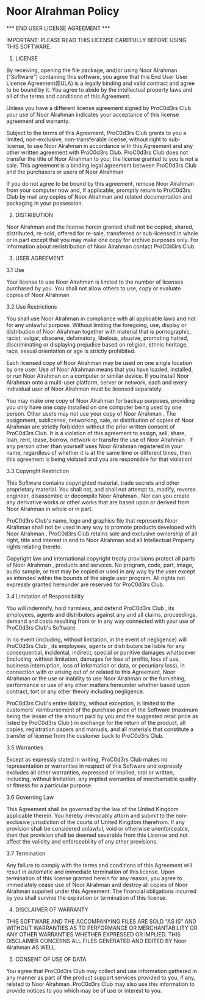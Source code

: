 # Noor Alrahman Policy



*** END USER LICENSE AGREEMENT ***

IMPORTANT: PLEASE READ THIS LICENSE CAREFULLY BEFORE USING THIS SOFTWARE.

1. LICENSE

By receiving, opening the file package, and/or using Noor Alrahman ("Software") containing this software, you agree that this End User User License Agreement(EULA) is a legally binding and valid contract and agree to be bound by it. You agree to abide by the intellectual property laws and all of the terms and conditions of this Agreement.

Unless you have a different license agreement signed by ProC0d3rs Club your use of Noor Alrahman  indicates your acceptance of this license agreement and warranty.

Subject to the terms of this Agreement, ProC0d3rs Club grants to you a limited, non-exclusive, non-transferable license, without right to sub-license, to use Noor Alrahman in accordance with this Agreement and any other written agreement with ProC0d3rs Club. ProC0d3rs Club does not transfer the title of Noor Alrahman to you; the license granted to you is not a sale. This agreement is a binding legal agreement between ProC0d3rs Club and the purchasers or users of Noor Alrahman 

If you do not agree to be bound by this agreement, remove Noor Alrahman  from your computer now and, if applicable, promptly return to ProC0d3rs Club by mail any copies of Noor Alrahman and related documentation and packaging in your possession.

2. DISTRIBUTION

Noor Alrahman and the license herein granted shall not be copied, shared, distributed, re-sold, offered for re-sale, transferred or sub-licensed in whole or in part except that you may make one copy for archive purposes only. For information about redistribution of Noor Alrahman contact ProC0d3rs Club.

3. USER AGREEMENT

3.1 Use

Your license to use Noor Alrahman  is limited to the number of licenses purchased by you. You shall not allow others to use, copy or evaluate copies of Noor Alrahman 

3.2 Use Restrictions

You shall use Noor Alrahman  in compliance with all applicable laws and not for any unlawful purpose. Without limiting the foregoing, use, display or distribution of Noor Alrahman together with material that is pornographic, racist, vulgar, obscene, defamatory, libelous, abusive, promoting hatred, discriminating or displaying prejudice based on religion, ethnic heritage, race, sexual orientation or age is strictly prohibited.	

Each licensed copy of Noor Alrahman  may be used on one single location by one user. Use of Noor Alrahman  means that you have loaded, installed, or run Noor Alrahman  on a computer or similar device. If you install Noor Alrahman  onto a multi-user platform, server or network, each and every individual user of Noor Alrahman must be licensed separately.

You may make one copy of Noor Alrahman  for backup purposes, providing you only have one copy installed on one computer being used by one person. Other users may not use your copy of Noor Alrahman  . The assignment, sublicense, networking, sale, or distribution of copies of Noor Alrahman  are strictly forbidden without the prior written consent of ProC0d3rs Club. It is a violation of this agreement to assign, sell, share, loan, rent, lease, borrow, network or transfer the use of Noor Alrahman . If any person other than yourself uses Noor Alrahman  registered in your name, regardless of whether it is at the same time or different times, then this agreement is being violated and you are responsible for that violation!

3.3 Copyright Restriction

This Software contains copyrighted material, trade secrets and other proprietary material. You shall not, and shall not attempt to, modify, reverse engineer, disassemble or decompile Noor Alrahman . Nor can you create any derivative works or other works that are based upon or derived from Noor Alrahman  in whole or in part.

ProC0d3rs Club's name, logo and graphics file that represents Noor Alrahman  shall not be used in any way to promote products developed with Noor Alrahman  . ProC0d3rs Club retains sole and exclusive ownership of all right, title and interest in and to Noor Alrahman  and all Intellectual Property rights relating thereto.

Copyright law and international copyright treaty provisions protect all parts of Noor Alrahman , products and services. No program, code, part, image, audio sample, or text may be copied or used in any way by the user except as intended within the bounds of the single user program. All rights not expressly granted hereunder are reserved for ProC0d3rs Club.

3.4 Limitation of Responsibility

You will indemnify, hold harmless, and defend ProC0d3rs Club , its employees, agents and distributors against any and all claims, proceedings, demand and costs resulting from or in any way connected with your use of ProC0d3rs Club's Software.

In no event (including, without limitation, in the event of negligence) will ProC0d3rs Club , its employees, agents or distributors be liable for any consequential, incidental, indirect, special or punitive damages whatsoever (including, without limitation, damages for loss of profits, loss of use, business interruption, loss of information or data, or pecuniary loss), in connection with or arising out of or related to this Agreement, Noor Alrahman  or the use or inability to use Noor Alrahman  or the furnishing, performance or use of any other matters hereunder whether based upon contract, tort or any other theory including negligence.

ProC0d3rs Club's entire liability, without exception, is limited to the customers' reimbursement of the purchase price of the Software (maximum being the lesser of the amount paid by you and the suggested retail price as listed by ProC0d3rs Club ) in exchange for the return of the product, all copies, registration papers and manuals, and all materials that constitute a transfer of license from the customer back to ProC0d3rs Club.

3.5 Warranties

Except as expressly stated in writing, ProC0d3rs Club makes no representation or warranties in respect of this Software and expressly excludes all other warranties, expressed or implied, oral or written, including, without limitation, any implied warranties of merchantable quality or fitness for a particular purpose.

3.6 Governing Law

This Agreement shall be governed by the law of the United Kingdom applicable therein. You hereby irrevocably attorn and submit to the non-exclusive jurisdiction of the courts of United Kingdom therefrom. If any provision shall be considered unlawful, void or otherwise unenforceable, then that provision shall be deemed severable from this License and not affect the validity and enforceability of any other provisions.

3.7 Termination

Any failure to comply with the terms and conditions of this Agreement will result in automatic and immediate termination of this license. Upon termination of this license granted herein for any reason, you agree to immediately cease use of Noor Alrahman  and destroy all copies of Noor Alrahman  supplied under this Agreement. The financial obligations incurred by you shall survive the expiration or termination of this license.

4. DISCLAIMER OF WARRANTY

THIS SOFTWARE AND THE ACCOMPANYING FILES ARE SOLD "AS IS" AND WITHOUT WARRANTIES AS TO PERFORMANCE OR MERCHANTABILITY OR ANY OTHER WARRANTIES WHETHER EXPRESSED OR IMPLIED. THIS DISCLAIMER CONCERNS ALL FILES GENERATED AND EDITED BY Noor Alrahman  AS WELL.

5. CONSENT OF USE OF DATA

You agree that ProC0d3rs Club may collect and use information gathered in any manner as part of the product support services provided to you, if any, related to Noor Alrahman .ProC0d3rs Club may also use this information to provide notices to you which may be of use or interest to you.
 	
